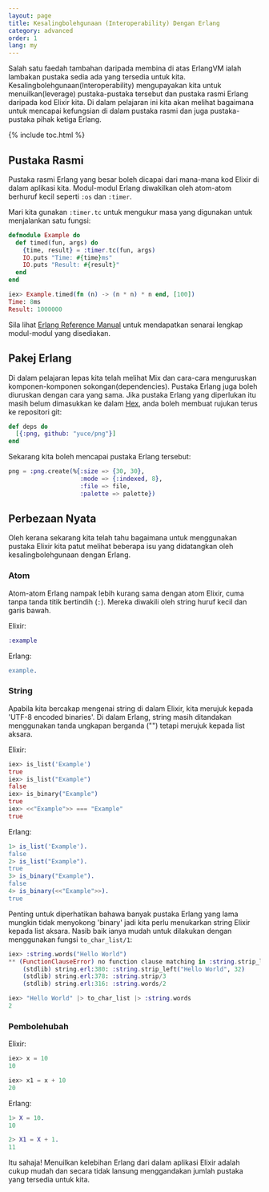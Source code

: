 ```yaml
---
layout: page
title: Kesalingbolehgunaan (Interoperability) Dengan Erlang
category: advanced
order: 1
lang: my
---
```


Salah satu faedah tambahan daripada membina di atas ErlangVM ialah lambakan pustaka sedia ada yang tersedia untuk kita.  Kesalingbolehgunaan(Interoperability) mengupayakan kita untuk menuilkan(leverage) pustaka-pustaka tersebut dan pustaka rasmi Erlang daripada kod Elixir kita.  Di dalam pelajaran ini kita akan melihat bagaimana untuk mencapai kefungsian di dalam pustaka rasmi dan juga pustaka-pustaka pihak ketiga Erlang.  

{% include toc.html %}

## Pustaka Rasmi

Pustaka rasmi Erlang yang besar boleh dicapai dari mana-mana kod Elixir di dalam aplikasi kita.  Modul-modul Erlang diwakilkan oleh atom-atom berhuruf kecil seperti `:os` dan `:timer`.

Mari kita gunakan `:timer.tc` untuk mengukur masa yang digunakan untuk menjalankan satu fungsi:

```elixir
defmodule Example do
  def timed(fun, args) do
    {time, result} = :timer.tc(fun, args)
    IO.puts "Time: #{time}ms"
    IO.puts "Result: #{result}"
  end
end

iex> Example.timed(fn (n) -> (n * n) * n end, [100])
Time: 8ms
Result: 1000000
```

Sila lihat [Erlang Reference Manual](http://erlang.org/doc/apps/stdlib/) untuk mendapatkan senarai lengkap modul-modul yang disediakan.

## Pakej Erlang

Di dalam pelajaran lepas kita telah melihat Mix dan cara-cara menguruskan komponen-komponen sokongan(dependencies).  Pustaka Erlang juga boleh diuruskan dengan cara yang sama.  Jika pustaka Erlang yang diperlukan itu masih belum dimasukkan ke dalam [Hex](https://hex.pm), anda boleh membuat rujukan terus ke repositori git:

```elixir
def deps do
  [{:png, github: "yuce/png"}]
end
```

Sekarang kita boleh mencapai pustaka Erlang tersebut:

```elixir
png = :png.create(%{:size => {30, 30},
                    :mode => {:indexed, 8},
                    :file => file,
                    :palette => palette})
```

## Perbezaan Nyata

Oleh kerana sekarang kita telah tahu bagaimana untuk menggunakan pustaka Elixir kita patut melihat beberapa isu yang didatangkan oleh kesalingbolehgunaan dengan Erlang. 

### Atom

Atom-atom Erlang nampak lebih kurang sama dengan atom Elixir, cuma tanpa tanda titik bertindih (`:`).  Mereka diwakili oleh string huruf kecil dan garis bawah.

Elixir:

```elixir
:example
```

Erlang:

```erlang
example.
```

### String

Apabila kita bercakap mengenai string di dalam Elixir, kita merujuk kepada 'UTF-8 encoded binaries'.  Di dalam Erlang, string masih ditandakan menggunakan tanda ungkapan berganda ("") tetapi merujuk kepada list aksara.

Elixir:

```elixir
iex> is_list('Example')
true
iex> is_list("Example")
false
iex> is_binary("Example")
true
iex> <<"Example">> === "Example"
true
```

Erlang:

```erlang
1> is_list('Example').
false
2> is_list("Example").
true
3> is_binary("Example").
false
4> is_binary(<<"Example">>).
true
```

Penting untuk diperhatikan bahawa banyak pustaka Erlang yang lama mungkin tidak menyokong 'binary' jadi kita perlu menukarkan string Elixir kepada list aksara.  Nasib baik ianya mudah untuk dilakukan dengan menggunakan fungsi `to_char_list/1`:

```elixir
iex> :string.words("Hello World")
** (FunctionClauseError) no function clause matching in :string.strip_left/2
    (stdlib) string.erl:380: :string.strip_left("Hello World", 32)
    (stdlib) string.erl:378: :string.strip/3
    (stdlib) string.erl:316: :string.words/2

iex> "Hello World" |> to_char_list |> :string.words
2
```

### Pembolehubah

Elixir:

```elixir
iex> x = 10
10

iex> x1 = x + 10
20
```

Erlang:

```erlang
1> X = 10.
10

2> X1 = X + 1.
11
```

Itu sahaja!  Menuilkan kelebihan Erlang dari dalam aplikasi Elixir adalah cukup mudah dan secara tidak lansung menggandakan jumlah pustaka yang tersedia untuk kita.
